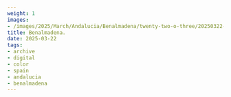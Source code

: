 ```yaml
---
weight: 1
images:
- /images/2025/March/Andalucia/Benalmadena/twenty-two-o-three/20250322-_DSC9185.jpg
title: Benalmadena.
date: 2025-03-22
tags:
- archive
- digital
- color
- spain
- andalucia
- benalmadena
---
```


